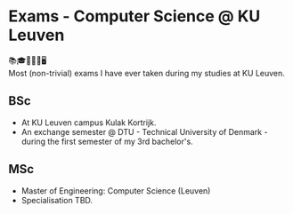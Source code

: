 # Exams - Computer Science @ KU Leuven

📚🎓👨🏼‍🏫🖥️\
Most (non-trivial) exams I have ever taken during my studies at KU Leuven.

## BSc

-   At KU Leuven campus Kulak Kortrijk.
-   An exchange semester @ DTU - Technical University of Denmark - during the first semester of my 3rd bachelor's.

## MSc

-   Master of Engineering: Computer Science (Leuven)
-   Specialisation TBD.
